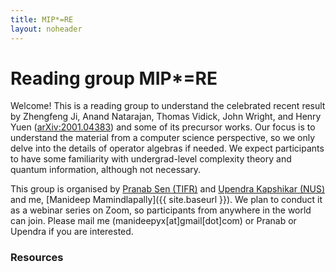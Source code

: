 ```yaml
---
title: MIP*=RE
layout: noheader
---
```


# Reading group MIP\*=RE

Welcome! This is a reading group to understand the celebrated recent result by Zhengfeng Ji, Anand Natarajan, Thomas Vidick, John Wright, and Henry Yuen ([arXiv:2001.04383](https://arxiv.org/abs/2001.04383)) and some of its precursor works. Our focus is to understand the material from a computer science perspective, so we only delve into the details of operator algebras if needed. We expect participants to have some familiarity with undergrad-level complexity theory and quantum information, although not necessary.

This group is organised by [Pranab Sen (TIFR)](https://www.tcs.tifr.res.in/~pgdsen/) and [Upendra Kapshikar (NUS)](https://www.quantumlah.org/people/profile/Upendra) and me, [Manideep Mamindlapally]({{ site.baseurl }}). We plan to conduct it as a webinar series on Zoom, so participants from anywhere in the world can join. Please mail me (manideepyx[at]gmail[dot]com) or Pranab or Upendra if you are interested.

### Resources
